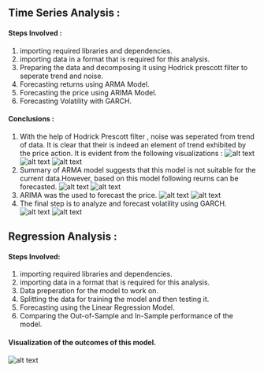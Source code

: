 ## Time Series Analysis :
#### Steps Involved :
1. importing required libraries and dependencies.
2. importing data in a format that is required for this analysis.
3. Preparing the data and decomposing it using Hodrick prescott filter to seperate trend and noise.
4. Forecasting returns using ARMA Model.
5. Forecasting the price using ARIMA Model.
5. Forecasting Volatility with GARCH.
#### Conclusions :
1. With the help of Hodrick Prescott filter , noise was seperated from trend of data. It is clear that their is indeed an element of trend exhibited by the price action. It is evident from the following visualizations :
![alt text](noise.jpg "Noise")
![alt text](trend.jpg 'Trend')
![alt text](Trend_price.jpg 'Trend with Price Action')
2. Summary of ARMA model suggests that this model is not suitable for the current data.However, based on this model following reurns can be forecasted.
![alt text](ARMA_summary 'ARMA')
![alt text](Arma_5d.jpg 'Froecast using ARMA')
3. ARIMA was the used to forecast the price.
![alt text](Arima_summary.jpg 'ARIMA')
![alt text](Aima_5d.jpg 'ARIMA Forecast')
4. The final step is to analyze and forecast volatility using GARCH.
![alt text](Garch_summary.jpg 'GARCH Summary')
![alt text](Volatility.jpg 'Volatility Forecast')
## Regression Analysis :
#### Steps Involved:
1. importing required libraries and dependencies.
2. importing data in a format that is required for this analysis.
3. Data preperation for the model to work on.
4. Splitting the data for training the model and then testing it.
5. Forecasting using the Linear Regression Model.
6. Comparing the Out-of-Sample and In-Sample performance of the model.
#### Visualization of the outcomes of this model.
![alt text](Forecast..jpg 'Forecast')

